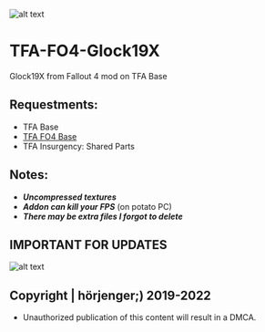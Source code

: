 ![alt text](https://i.imgur.com/6E6GmqD.png) 

# TFA-FO4-Glock19X
Glock19X from Fallout 4 mod on TFA Base

## Requestments:
* TFA Base
* [TFA FO4 Base](https://github.com/horjenger/TFA-FO4-Base)
* TFA Insurgency: Shared Parts

## Notes:
* ***Uncompressed textures***
* ***Addon can kill your FPS*** (on potato PC)
* ***There may be extra files I forgot to delete***

## IMPORTANT FOR UPDATES
![alt text](https://i.imgur.com/wBAscZ9.png) 

## Copyright | hörjenger;) 2019-2022

* Unauthorized publication of this content will result in a DMCA.

